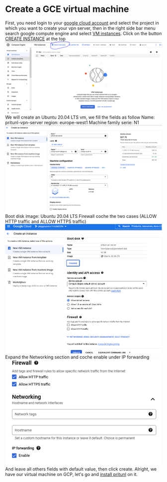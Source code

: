 # Create a GCE virtual machine
First, you need login to your [google cloud account](https://console.cloud.google.com) and select the project in which you want to create your vpn server, then in the right side bar menu search google compute engine and select [VM instances](https://console.cloud.google.com/compute/instances).
Click on the button [CREATE INSTANCE](https://console.cloud.google.com/compute/instancesAdd) at the top
![](images/gce-create-instance.PNG)
We will create an Ubuntu 20.04 LTS vm,
we fill the fields as follow
Name: pritunl-vpn-server
region: europe-west1
Machine family
serie: N1
![](images/pritunl-server-creation.PNG)
Boot disk
image: Ubuntu 20.04 LTS
Firewall
coche the two cases (ALLOW HTTP traffic and ALLOW HTTPS traffic)
![](images/pritunl-server-creation-1.PNG)
Expand the Networking section and coche enable under IP forwarding
![](images/enable-ip-forwarding.PNG)
And leave all others fields with default value, then click create.
Alright, we have our virtual machine on GCP, let's go and [install pritunl](https://github.com/Donutson/VPN-SERVER-PRITUNL/blob/main/02-install-pritunl.md) on it.
